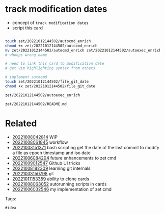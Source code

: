 # track modification dates

- concept of `track modification dates`
- script this card

```bash

touch zet/20221012144502/autocmd_enrich
chmod +x zet/20221012144502/autocmd_enrich
mv zet/20221012144502/autocmd_enrich zet/20221012144502/autoexec_enrich
# whoops wrong name

# need to link this card to modification date
# get vim highlighting syntax from others

# implement autocmd
touch zet/20221012144502/file_git_date
chmod +x zet/20221012144502/file_git_date

zet/20221012144502/autoexec_enrich
```

` zet/20221012144502/README.md `

# Related

- [20221008042814](/zet/20221008042814/README.md) WIP
- [20221008061845](/zet/20221008061845/README.md) workflow
- [20221003151371](/zet/20221003151371/README.md) bash scripting get the date of the last commit to modify a file as epoch timestamp and iso date
- [20221006084204](/zet/20221006084204/README.md) future enhancements to zet cmd
- [20221009012547](/zet/20221009012547/README.md) Github UI tricks
- [20221008182309](/zet/20221008182309/README.md) learning git internals
- [20221003150798](/zet/20221003150798/README.md) git
- [20221011153359](/zet/20221011153359/README.md) ability to clone cards
- [20221008063052](/zet/20221008063052/README.md) autorunning scripts in cards
- [20221006032546](/zet/20221006032546/README.md) my implementation of zet cmd

Tags:

    #idea
